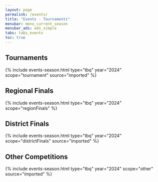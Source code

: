 ```yaml
---
layout: page
permalink: /events/
title: "Events - Tournaments"
menubar: menu_current_season
menubar_ads: ads_simple
tabs: tabs_events
toc: true
---
```


## Tournaments

{% include events-season.html type="tbq" year="2024" scope="tournament" source="imported" %}

## Regional Finals

{% include events-season.html type="tbq" year="2024" scope="regionFinals" %}

## District Finals

{% include events-season.html type="tbq" year="2024" scope="districtFinals" source="imported" %}

## Other Competitions

{% include events-season.html type="tbq" year="2024" scope="other" source="imported" %}
